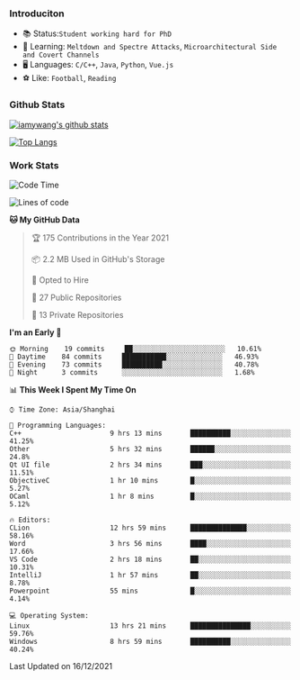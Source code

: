 ### Introduciton

- 📚 Status:`Student working hard for PhD`
- 🔎 Learning: `Meltdown and Spectre Attacks`, `Microarchitectural Side and Covert Channels`
- 🖥️ Languages: `C/C++`, `Java`, `Python`, `Vue.js`
- ⚽ Like: `Football`, `Reading`

### Github Stats

[![iamywang's github stats](https://github-readme-stats.vercel.app/api?username=iamywang&count_private=true&show_icons=true)]()

[![Top Langs](https://github-readme-stats.vercel.app/api/top-langs/?username=iamywang&layout=compact)]()

### Work Stats

<!--START_SECTION:waka-->
![Code Time](http://img.shields.io/badge/Code%20Time-32%20hrs%2032%20mins-blue)

![Lines of code](https://img.shields.io/badge/From%20Hello%20World%20I%27ve%20Written-539%20Thousand%20lines%20of%20code-blue)

**🐱 My GitHub Data** 

> 🏆 175 Contributions in the Year 2021
 > 
> 📦 2.2 MB Used in GitHub's Storage 
 > 
> 💼 Opted to Hire
 > 
> 📜 27 Public Repositories 
 > 
> 🔑 13 Private Repositories  
 > 
**I'm an Early 🐤** 

```text
🌞 Morning    19 commits     ██░░░░░░░░░░░░░░░░░░░░░░░   10.61% 
🌆 Daytime    84 commits     ███████████░░░░░░░░░░░░░░   46.93% 
🌃 Evening    73 commits     ██████████░░░░░░░░░░░░░░░   40.78% 
🌙 Night      3 commits      ░░░░░░░░░░░░░░░░░░░░░░░░░   1.68%

```


📊 **This Week I Spent My Time On** 

```text
⌚︎ Time Zone: Asia/Shanghai

💬 Programming Languages: 
C++                      9 hrs 13 mins       ██████████░░░░░░░░░░░░░░░   41.25% 
Other                    5 hrs 32 mins       ██████░░░░░░░░░░░░░░░░░░░   24.8% 
Qt UI file               2 hrs 34 mins       ███░░░░░░░░░░░░░░░░░░░░░░   11.51% 
ObjectiveC               1 hr 10 mins        █░░░░░░░░░░░░░░░░░░░░░░░░   5.27% 
OCaml                    1 hr 8 mins         █░░░░░░░░░░░░░░░░░░░░░░░░   5.12%

🔥 Editors: 
CLion                    12 hrs 59 mins      ██████████████░░░░░░░░░░░   58.16% 
Word                     3 hrs 56 mins       ████░░░░░░░░░░░░░░░░░░░░░   17.66% 
VS Code                  2 hrs 18 mins       ██░░░░░░░░░░░░░░░░░░░░░░░   10.31% 
IntelliJ                 1 hr 57 mins        ██░░░░░░░░░░░░░░░░░░░░░░░   8.78% 
Powerpoint               55 mins             █░░░░░░░░░░░░░░░░░░░░░░░░   4.14%

💻 Operating System: 
Linux                    13 hrs 21 mins      ███████████████░░░░░░░░░░   59.76% 
Windows                  8 hrs 59 mins       ██████████░░░░░░░░░░░░░░░   40.24%

```


 Last Updated on 16/12/2021
<!--END_SECTION:waka-->
